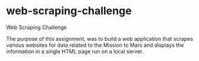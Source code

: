 # web-scraping-challenge
Web Scraping Challenge

The purpose of this assignment, was to build a web application that scrapes various websites for data related to the Mission to Mars and displays the information in a single HTML page run on a local server. 
